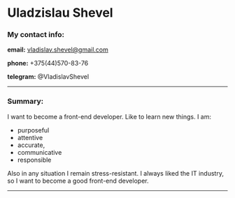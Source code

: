 # Uladzislau Shevel #
### My contact info: ###
**email:**  vladislav.shevel@gmail.com

**phone:** +375(44)570-83-76

**telegram:** @VladislavShevel
___
### Summary: ###
I want to become a front-end developer. Like to learn new things. I am:
* purposeful 
* attentive 
* accurate, 
* communicative
* responsible

Also in any situation I remain stress-resistant. I always liked the IT industry, so I want to become a good front-end developer.
___